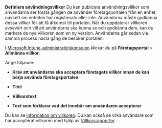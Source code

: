 **Definiera användningsvillkor** Du kan publicera användningsvillkor som användarna ser första gången de använder företagsportalen från en enhet, oavsett om enheten har registrerats eller inte. Användarna måste godkänna dessa villkor för att få åtkomst till portalen. När du uppdaterar villkoren avsevärt och vill att användarna ska kunna se och godkänna dem, kan du markera de nya villkoren som en ny version. Användarna går sedan via samma process nästa gång de besöker portalen.

I [Microsoft Intune-administratörskonsolen](https://manage.microsoft.com) klickar du på **Företagsportal** &gt; **Allmänna villkor**.

Ange följande:

-   **Kräv att användarna ska acceptera företagets villkor innan de kan börja använda företagsportalen**

-   **Titel**

-   **Villkorstext**

-   **Text som förklarar vad det innebär om användaren accepterar**

Du kan se [information om villkoren](https://technet.microsoft.com/library/mt405893.aspx).  Du kan också se vilka användare som har accepterat villkoren med hjälp av [Villkorsrapporter](https://technet.microsoft.com/library/dn646977.aspx).

